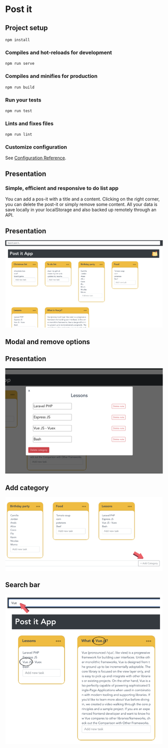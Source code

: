 # Post it

## Project setup
```
npm install
```

### Compiles and hot-reloads for development
```
npm run serve
```

### Compiles and minifies for production
```
npm run build
```

### Run your tests
```
npm run test
```

### Lints and fixes files
```
npm run lint
```

### Customize configuration
See [Configuration Reference](https://cli.vuejs.org/config/).

## Presentation

### Simple, efficient and responsive to do list app
You can add a pos-it with a title and a content. Clicking on the right corner, you can delete the post-it or simply remove some content. All your data is save locally in your localStorage and also backed up remotely through an API. 
## Presentation
![presentation site web](image/presentation.png) 

## Modal and remove options
## Presentation
![presentation site web](image/Modal.png) 

## Add category 
![presentation site web](image/category.png) 

## Search bar 
![presentation site web](image/searchbar.png) 

